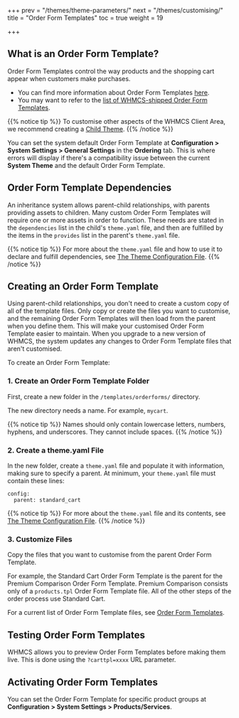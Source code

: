 +++
prev = "/themes/theme-parameters/"
next = "/themes/customising/"
title = "Order Form Templates"
toc = true
weight = 19

+++

## What is an Order Form Template?

Order Form Templates control the way products and the shopping cart appear when customers make purchases.

* You can find more information about Order Form Templates [here](https://docs.whmcs.com/Order_Form_Templates).
* You may want to refer to the [list of WHMCS-shipped Order Form Templates](https://docs.whmcs.com/Standard_Order_Form_Templates).

{{% notice tip %}}
To customise other aspects of the WHMCS Client Area, we recommend creating a [Child Theme](/themes/child-themes/).
{{% /notice %}}

You can set the system default Order Form Template at **Configuration > System Settings > General Settings** in the **Ordering** tab. This is where errors will display if there's a compatibility issue between the current **System Theme** and the default Order Form Template.

## Order Form Template Dependencies

An inheritance system allows parent-child relationships, with parents providing assets to children. Many custom Order Form Templates will require one or more assets in order to function. These needs are stated in the `dependencies` list in the child's `theme.yaml` file, and then are fulfilled by the items in the `provides` list in the parent's `theme.yaml` file.

{{% notice tip %}}
For more about the `theme.yaml` file and how to use it to declare and fulfill dependencies, see [The Theme Configuration File](/themes/theme-config/).
{{% /notice %}}

## Creating an Order Form Template

Using parent-child relationships, you don't need to create a custom copy of all of the template files. Only copy or create the files you want to customise, and the remaining Order Form Templates will then load from the parent when you define them. This will make your customised Order Form Template easier to maintain. When you upgrade to a new version of WHMCS, the system updates any changes to Order Form Template files that aren't customised.

To create an Order Form Template:

### 1. Create an Order Form Template Folder

First, create a new folder in the `/templates/orderforms/` directory.

The new directory needs a name. For example, `mycart`.

{{% notice tip %}}
Names should only contain lowercase letters, numbers, hyphens, and underscores. They cannot include spaces.
{{% /notice %}}

### 2. Create a theme.yaml File

In the new folder, create a `theme.yaml` file and populate it with information, making sure to specify a parent. At minimum, your `theme.yaml` file must contain these lines:

```
config:
  parent: standard_cart
```

{{% notice tip %}}
For more about the `theme.yaml` file and its contents, see [The Theme Configuration File](/themes/theme-config/).
{{% /notice %}}

### 3. Customize Files

Copy the files that you want to customise from the parent Order Form Template.

For example, the Standard Cart Order Form Template is the parent for the Premium Comparison Order Form Template. Premium Comparison consists only of a `products.tpl` Order Form Template file. All of the other steps of the order process use Standard Cart.

For a current list of Order Form Template files, see [Order Form Templates](https://docs.whmcs.com/Order_Form_Templates).

## Testing Order Form Templates

WHMCS allows you to preview Order Form Templates before making them live. This is done using the `?carttpl=xxxx` URL parameter.

## Activating Order Form Templates

You can set the Order Form Template for specific product groups at **Configuration > System Settings > Products/Services**.
